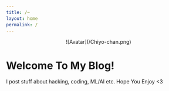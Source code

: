 ```yaml
---
title: /~
layout: home
permalink: /
---
```

<p align="center">
![Avatar](/Chiyo-chan.png)
</p>

# Welcome To My Blog!

I post stuff about hacking, coding, ML/AI etc. Hope You Enjoy <3

